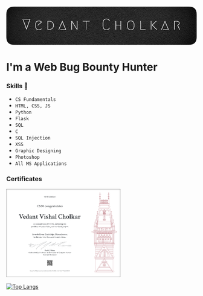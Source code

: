 ![cover](https://github.com/VedantCholkar/VedantCholkar/blob/main/coverimg.png)
# I'm a Web Bug Bounty Hunter
### Skills 🧠  
  - ```CS Fundamentals```
  - ```HTML, CSS, JS```
  - ```Python```
  - ```Flask```
  - ```SQL```
  - ```C```
  - ```SQL Injection```
  - ```XSS```
  - ```Graphic Designing```
  - ```Photoshop```
  - ```All MS Applications```
### Certificates
<img src="https://raw.githubusercontent.com/VedantCholkar/VedantCholkar/main/CS50x%20Certificate.png"  width="60%">

[![Top Langs](https://github-readme-stats.vercel.app/api/top-langs/?username=VedantCholkar)](https://github.com/anuraghazra/github-readme-stats)
